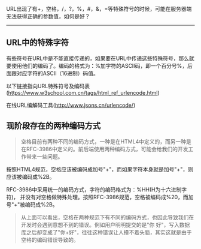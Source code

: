 URL出现了有+，空格，/，?，%，#，&，=等特殊符号的时候，可能在服务器端无法获得正确的参数值，如何是好？ 

---

## URL中的特殊字符

有些符号在URL中是不能直接传递的，如果要在URL中传递这些特殊符号，那么就要使用他们的编码了。编码的格式为：%加字符的ASCII码，即一个百分号%，后面跟对应字符的ASCII（16进制）码值。

以下链接指向URL特殊符号及编码表(https://www.w3school.com.cn/tags/html_ref_urlencode.html)

在线URL编解码工具(http://www.jsons.cn/urlencode/)

## 现阶段存在的两种编码方式

> 空格目前有两种不同的编码方式，一种是在HTML4中定义的，而另一种是在RFC-3986中定义的。前后端使用两种编码方式，可能会给我们的开发工作带来一些问题。

按照HTML4规范，空格应该被编码成加号"+"，而如果字符本身就是加号"+"，则应该被编码成%2B。

RFC-3986中采用统一的编码方式，字符的编码格式为：%HH(H为十六进制字符)， 并没有对空格做特殊处理。按照RFC-3986规范，空格被编码成%20，而加号"+"被编码成%2B。

> 从上面可以看出，空格在两种规范下有不同的编码方式，也因此导致我们在开发时会遇到意想不到的错误。例如用户明明提交的是"你 好"，写入数据库之后却变成了"你+好"，往往这种错误让人摸不着头脑，其实这就是由于空格的编码错误导致的。